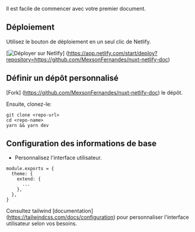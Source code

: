 Il est facile de commencer avec votre premier document.

## Déploiement

Utilisez le bouton de déploiement en un seul clic de Netlify.

[![Déployer sur Netlify](https://www.netlify.com/img/deploy/button.svg)] (https://app.netlify.com/start/deploy?repository=https://github.com/MexsonFernandes/nuxt-netlify-doc)

## Définir un dépôt personnalisé

[Fork] (https://github.com/MexsonFernandes/nuxt-netlify-doc) le dépôt.

Ensuite, clonez-le:

```
git clone <repo-url>
cd <repo-name>
yarn && yarn dev
```

## Configuration des informations de base

* Personnalisez l'interface utilisateur.

```js[nuxt.config.js]
module.exports = {
  theme: {
    extend: {
      ...
    },
  },
}
```

Consultez tailwind [documentation] (https://tailwindcss.com/docs/configuration) pour personnaliser l'interface utilisateur selon vos besoins.